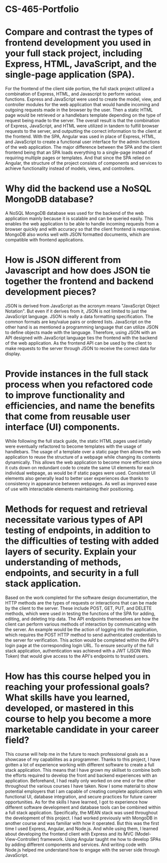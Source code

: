 # CS-465-Portfolio

# Compare and contrast the types of frontend development you used in your full stack project, including Express, HTML, JavaScript, and the single-page application (SPA).
For the frontend of the client side portion, the full stack project utilized a combination of Express, HTML, and Javascript to perform various functions. Express and JavaScript were used to create the model, view, and controller modules for the web application that would handle incoming and outgoing requests made in the browser by the user. Then a static HTML page would be retrieved or a handlebars template depending on the type of request being made to the server. The overall result is that the combination of Express, JavaScript, and HTML were utilized in tandem to fulfill browser requests to the server, and outputting the correct information to the client at the frontend. With the SPA, Angular was used in place of Express, HTML, and JavaScript to create a functional user interface for the admin functions of the web application. The major difference between the SPA and the client frontend being that an SPA loads everything to a single-page instead of requiring multiple pages or templates. And that since the SPA relied on Angular, the structure of the project consists of components and services to achieve functionality instead of models, views, and controllers.

# Why did the backend use a NoSQL MongoDB database?
A NoSQL MongoDB database was used for the backend of the web application mainly because it is scalable and can be queried easily. This enables the web application to be able to handle incoming requests from a browser quickly and with accuracy so that the client frontend is responsive. MongoDB also works well with JSON formatted documents, which are compatible with frontend applications.

# How is JSON different from Javascript and how does JSON tie together the frontend and backend development pieces?
JSON is derived from JavaScript as the acronym means "JavaScript Object Notation". But even if it derives from it, JSON is not limited to just the JavaScript language. JSON is really a data formatting specification. The common formats are key/value pairs or ordered lists. JavaScript on the other hand is as mentioned a programming language that can utilize JSON to define objects made with the language. Therefore, using JSON with an API designed with JavaScript language ties the frontend with the backend of the web application. As the frontend API can be used by the client to make requests to the server through JSON to receive the correct data for display.

# Provide instances in the full stack process when you refactored code to improve functionality and efficiencies, and name the benefits that come from reusable user interface (UI) components.
While following the full stack guide, the static HTML pages used intially were eventually refactored to become templates with the usage of handlebars. The usage of a template over a static page then allows the web application to reuse the structure of a webpage while changing its contents dynamically. This allows the web application to become more efficient since it cuts down on redundant code to create the same UI elements for each individual webpage, as would be if static pages were used. Consistent UI elements also generally lead to better user experiences due thanks to consistency in appearance between webpages. As well as improved ease of use with interactable elements maintaining their positioning. 

# Methods for request and retrieval necessitate various types of API testing of endpoints, in addition to the difficulties of testing with added layers of security. Explain your understanding of methods, endpoints, and security in a full stack application.
Based on the work completed for the software design documentation, the HTTP methods are the types of requests or interactions that can be made by the client to the server. These include POST, GET, PUT, and DELETE methods, which were used in testing the functions of the SPA for adding, editing, and deleting trip data. The API endpoints themeselves are how the client can perform various methods of interaction by communicating with the server. An example would be the action of logging into the application, which requires the POST HTTP method to send authenticated credentials to the server for verification. This action would be completed within the API's login page at the corresponding login URL. To ensure security of the full stack application, authentication was achieved with a JWT (JSON Web Token) that would give access to the API's endpoints to trusted users.

# How has this course helped you in reaching your professional goals? What skills have you learned, developed, or mastered in this course to help you become a more marketable candidate in your career field?
This course will help me in the future to reach professional goals as a showcase of my capabilites as a programmer. Thanks to this project, I have gotten a lot of experience working with different software to create a full stack application. This means that I have grown my skillset to combine both the efforts required to develop the front and backend experiences with an application. Beforehand, I had really only worked on one end or the other throughout the various courses I have taken. Now I some material to show potential employers that I am capable of creating complete applications with functional UI, database integration, and secure practices for future career opportunities. As for the skills I have learned, I got to experience how different software development and database tools can be combined within a full stack application. Specifically, the MEAN stack was used throughout the development of this project. I had worked previously with MongoDB in another course and was familiar with how it operated. But this was the first time I used Express, Angular, and Node.js. And while using them, I learned about developing the frontend client with Express and its MVC (Model-View-Controller) framework. Using Angular taught me how to develop SPAs by adding different components and services. And writing code with Node.js helped me understand how to engage with the server side through JavaScript.
